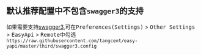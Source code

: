 ## 默认推荐配置中不包含`swagger3`的支持

如果需要支持[swagger3](https://swagger.io),可在<kbd>Preferences(Settings)</kbd> > <kbd>Other Settings</kbd> > <kbd>EasyApi</kbd> > <kbd>Remote</kbd>中勾选`https://raw.githubusercontent.com/tangcent/easy-yapi/master/third/swagger3.config`